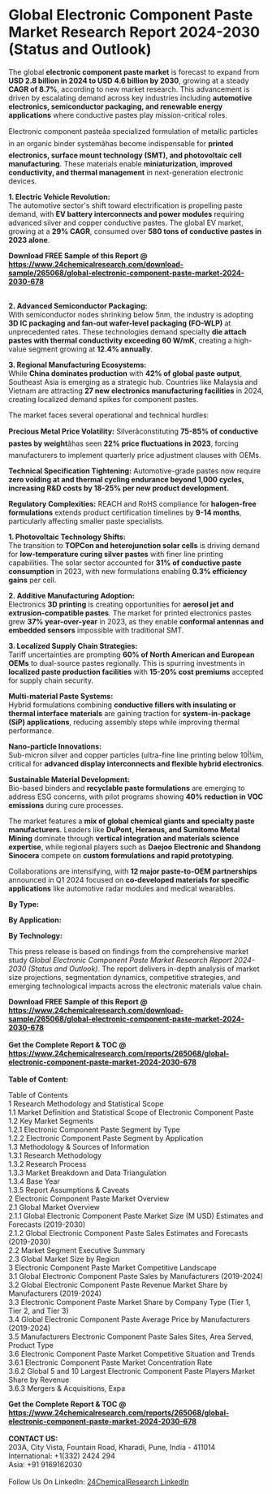 <h1>Global Electronic Component Paste Market Research Report 2024-2030 (Status and Outlook)</h1><p>The global <strong>electronic component paste market</strong> is forecast to expand from <strong>USD 2.8 billion in 2024 to USD 4.6 billion by 2030</strong>, growing at a steady <strong>CAGR of 8.7%</strong>, according to new market research. This advancement is driven by escalating demand across key industries including <strong>automotive electronics, semiconductor packaging, and renewable energy applications</strong> where conductive pastes play mission-critical roles.</p><p>Electronic component pasteâa specialized formulation of metallic particles in an organic binder systemâhas become indispensable for <strong>printed electronics, surface mount technology (SMT), and photovoltaic cell manufacturing</strong>. These materials enable <strong>miniaturization, improved conductivity, and thermal management</strong> in next-generation electronic devices.</p><p><strong>1. Electric Vehicle Revolution:</strong><br>
The automotive sector's shift toward electrification is propelling paste demand, with <strong>EV battery interconnects and power modules</strong> requiring advanced silver and copper conductive pastes. The global EV market, growing at a <strong>29% CAGR</strong>, consumed over <strong>580 tons of conductive pastes in 2023 alone</strong>.</p><div><b>Download FREE Sample of this Report @ 
            <a href="https://www.24chemicalresearch.com/download-sample/265068/global-electronic-component-paste-market-2024-2030-678">
            https://www.24chemicalresearch.com/download-sample/265068/global-electronic-component-paste-market-2024-2030-678</a></b></div><br><p><strong>2. Advanced Semiconductor Packaging:</strong><br>
With semiconductor nodes shrinking below 5nm, the industry is adopting <strong>3D IC packaging and fan-out wafer-level packaging (FO-WLP)</strong> at unprecedented rates. These technologies demand specialty <strong>die attach pastes with thermal conductivity exceeding 60 W/mK</strong>, creating a high-value segment growing at <strong>12.4% annually</strong>.</p><p><strong>3. Regional Manufacturing Ecosystems:</strong><br>
While <strong>China dominates production</strong> with <strong>42% of global paste output</strong>, Southeast Asia is emerging as a strategic hub. Countries like Malaysia and Vietnam are attracting <strong>27 new electronics manufacturing facilities</strong> in 2024, creating localized demand spikes for component pastes.</p><p>The market faces several operational and technical hurdles:</p><p><strong>Precious Metal Price Volatility:</strong> Silverâconstituting <strong>75-85% of conductive pastes by weight</strong>âhas seen <strong>22% price fluctuations in 2023</strong>, forcing manufacturers to implement quarterly price adjustment clauses with OEMs.</p><p><strong>Technical Specification Tightening:</strong> Automotive-grade pastes now require <strong>zero voiding at  and thermal cycling endurance beyond <strong>1,000 cycles</strong>, increasing R&amp;D costs by <strong>18-25%</strong> per new product development.</strong></p><p><strong>Regulatory Complexities:</strong> REACH and RoHS compliance for <strong>halogen-free formulations</strong> extends product certification timelines by <strong>9-14 months</strong>, particularly affecting smaller paste specialists.</p><p><strong>1. Photovoltaic Technology Shifts:</strong><br>
The transition to <strong>TOPCon and heterojunction solar cells</strong> is driving demand for <strong>low-temperature curing silver pastes</strong> with finer line printing capabilities. The solar sector accounted for <strong>31% of conductive paste consumption</strong> in 2023, with new formulations enabling <strong>0.3% efficiency gains</strong> per cell.</p><p><strong>2. Additive Manufacturing Adoption:</strong><br>
Electronics <strong>3D printing</strong> is creating opportunities for <strong>aerosol jet and extrusion-compatible pastes</strong>. The market for printed electronics pastes grew <strong>37% year-over-year</strong> in 2023, as they enable <strong>conformal antennas and embedded sensors</strong> impossible with traditional SMT.</p><p><strong>3. Localized Supply Chain Strategies:</strong><br>
Tariff uncertainties are prompting <strong>60% of North American and European OEMs</strong> to dual-source pastes regionally. This is spurring investments in <strong>localized paste production facilities</strong> with <strong>15-20% cost premiums</strong> accepted for supply chain security.</p><p><strong>Multi-material Paste Systems:</strong><br>
	Hybrid formulations combining <strong>conductive fillers with insulating or thermal interface materials</strong> are gaining traction for <strong>system-in-package (SiP) applications</strong>, reducing assembly steps while improving thermal performance.</p><p><strong>Nano-particle Innovations:</strong><br>
	Sub-micron silver and copper particles (ultra-fine line printing below 10Î¼m, critical for <strong>advanced display interconnects and flexible hybrid electronics</strong>.</p><p><strong>Sustainable Material Development:</strong><br>
	Bio-based binders and <strong>recyclable paste formulations</strong> are emerging to address ESG concerns, with pilot programs showing <strong>40% reduction in VOC emissions</strong> during cure processes.</p><p>The market features a <strong>mix of global chemical giants and specialty paste manufacturers</strong>. Leaders like <strong>DuPont, Heraeus, and Sumitomo Metal Mining</strong> dominate through <strong>vertical integration and materials science expertise</strong>, while regional players such as <strong>Daejoo Electronic and Shandong Sinocera</strong> compete on <strong>custom formulations and rapid prototyping</strong>.</p><p>Collaborations are intensifying, with <strong>12 major paste-to-OEM partnerships</strong> announced in Q1 2024 focused on <strong>co-developed materials for specific applications</strong> like automotive radar modules and medical wearables.</p><p><strong>By Type:</strong></p><p><strong>By Application:</strong></p><p><strong>By Technology:</strong></p><p>This press release is based on findings from the comprehensive market study <em>Global Electronic Component Paste Market Research Report 2024-2030 (Status and Outlook)</em>. The report delivers in-depth analysis of market size projections, segmentation dynamics, competitive strategies, and emerging technological impacts across the electronic materials value chain.</p><div><b>Download FREE Sample of this Report @ 
            <a href="https://www.24chemicalresearch.com/download-sample/265068/global-electronic-component-paste-market-2024-2030-678">
            https://www.24chemicalresearch.com/download-sample/265068/global-electronic-component-paste-market-2024-2030-678</a></b></div><br><div><b>Get the Complete Report & TOC @ 
            <a href="https://www.24chemicalresearch.com/reports/265068/global-electronic-component-paste-market-2024-2030-678">
            https://www.24chemicalresearch.com/reports/265068/global-electronic-component-paste-market-2024-2030-678</a></b></div><br>
            <b>Table of Content:</b><p>Table of Contents<br />
1 Research Methodology and Statistical Scope<br />
1.1 Market Definition and Statistical Scope of Electronic Component Paste<br />
1.2 Key Market Segments<br />
1.2.1 Electronic Component Paste Segment by Type<br />
1.2.2 Electronic Component Paste Segment by Application<br />
1.3 Methodology & Sources of Information<br />
1.3.1 Research Methodology<br />
1.3.2 Research Process<br />
1.3.3 Market Breakdown and Data Triangulation<br />
1.3.4 Base Year<br />
1.3.5 Report Assumptions & Caveats<br />
2 Electronic Component Paste Market Overview<br />
2.1 Global Market Overview<br />
2.1.1 Global Electronic Component Paste Market Size (M USD) Estimates and Forecasts (2019-2030)<br />
2.1.2 Global Electronic Component Paste Sales Estimates and Forecasts (2019-2030)<br />
2.2 Market Segment Executive Summary<br />
2.3 Global Market Size by Region<br />
3 Electronic Component Paste Market Competitive Landscape<br />
3.1 Global Electronic Component Paste Sales by Manufacturers (2019-2024)<br />
3.2 Global Electronic Component Paste Revenue Market Share by Manufacturers (2019-2024)<br />
3.3 Electronic Component Paste Market Share by Company Type (Tier 1, Tier 2, and Tier 3)<br />
3.4 Global Electronic Component Paste Average Price by Manufacturers (2019-2024)<br />
3.5 Manufacturers Electronic Component Paste Sales Sites, Area Served, Product Type<br />
3.6 Electronic Component Paste Market Competitive Situation and Trends<br />
3.6.1 Electronic Component Paste Market Concentration Rate<br />
3.6.2 Global 5 and 10 Largest Electronic Component Paste Players Market Share by Revenue<br />
3.6.3 Mergers & Acquisitions, Expa</p><div><b>Get the Complete Report & TOC @ 
            <a href="https://www.24chemicalresearch.com/reports/265068/global-electronic-component-paste-market-2024-2030-678">
            https://www.24chemicalresearch.com/reports/265068/global-electronic-component-paste-market-2024-2030-678</a></b></div><br><b>CONTACT US:</b><br>
            203A, City Vista, Fountain Road, Kharadi, Pune, India - 411014<br>
            International: +1(332) 2424 294<br>
            Asia: +91 9169162030 <br><br>
            Follow Us On LinkedIn: <a href="https://www.linkedin.com/company/24chemicalresearch/">24ChemicalResearch LinkedIn</a>